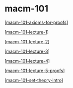 # macm-101

[[macm-101-axioms-for-proofs]]

[[macm-101-lecture-1]]

[[macm-101-lecture-2]]

[[macm-101-lecture-3]]

[[macm-101-lecture-4]]

[[macm-101-lecture-5-proofs]]

[[macm-101-set-theory-intro]]

[//begin]: # "Autogenerated link references for markdown compatibility"
[macm-101-axioms-for-proofs]: macm-101-axioms-for-proofs "macm-101-axioms-for-proofs"
[macm-101-lecture-1]: macm-101-lecture-1 "macm-101-lecture-1"
[macm-101-lecture-2]: macm-101-lecture-2 "macm-101-lecture-2"
[macm-101-lecture-3]: macm-101-lecture-3 "macm-101-lecture-3"
[macm-101-lecture-4]: macm-101-lecture-4 "macm-101-lecture-4"
[macm-101-lecture-5-proofs]: macm-101-lecture-5-proofs "macm-101-lecture-5-proofs"
[macm-101-set-theory-intro]: macm-101-set-theory-intro "macm-101-set-theory-intro"
[//end]: # "Autogenerated link references"